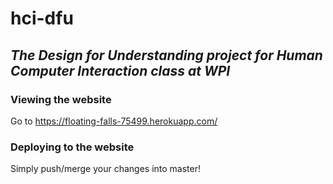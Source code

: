 # hci-dfu
## *The Design for Understanding project for Human Computer Interaction class at WPI*

### Viewing the website

Go to https://floating-falls-75499.herokuapp.com/

### Deploying to the website

Simply push/merge your changes into master!
